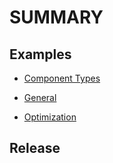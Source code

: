 
# SUMMARY

## Examples

* [Component Types](examples/Component-Types.md)

* [General](examples/General.md)

* [Optimization](examples/Optimization.md)


## Release
